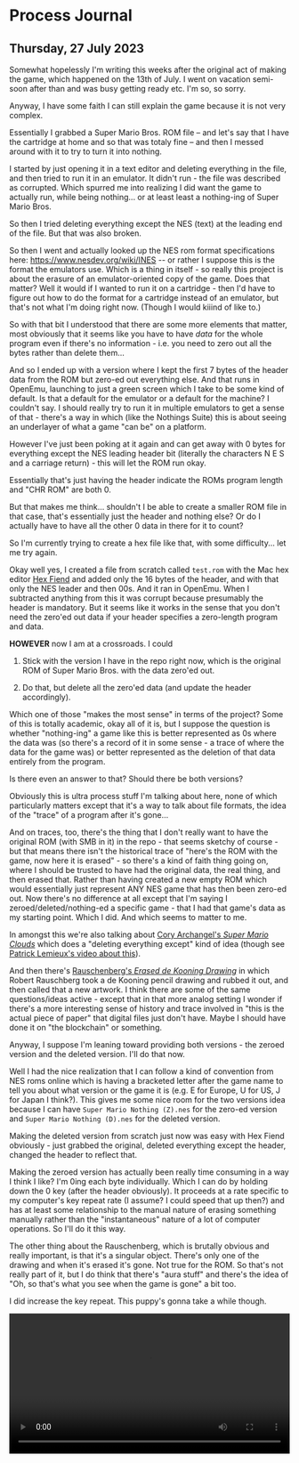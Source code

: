 # Process Journal

## Thursday, 27 July 2023

Somewhat hopelessly I'm writing this weeks after the original act of making the game, which happened on the 13th of July. I went on vacation semi-soon after than and was busy getting ready etc. I'm so, so sorry.

Anyway, I have some faith I can still explain the game because it is not very complex.

Essentially I grabbed a Super Mario Bros. ROM file – and let's say that I have the cartridge at home and so that was totaly fine – and then I messed around with it to try to turn it into nothing.

I started by just opening it in a text editor and deleting everything in the file, and then tried to run it in an emulator. It didn't run - the file was described as corrupted. Which spurred me into realizing I did want the game to actually run, while being nothing... or at least least a nothing-ing of Super Mario Bros.

So then I tried deleting everything except the NES (text) at the leading end of the file. But that was also broken.

So then I went and actually looked up the NES rom format specifications here: <https://www.nesdev.org/wiki/INES> -- or rather I suppose this is the format the emulators use. Which is a thing in itself - so really this project is about the erasure of an emulator-oriented copy of the game. Does that matter? Well it would if I wanted to run it on a cartridge - then I'd have to figure out how to do the format for a cartridge instead of an emulator, but that's not what I'm doing right now. (Though I would kiiind of like to.)

So with that bit I understood that there are some more elements that matter, most obviously that it seems like you have to have *data* for the whole program even if there's no information - i.e. you need to zero out all the bytes rather than delete them...

And so I ended up with a version where I kept the first 7 bytes of the header data from the ROM but zero-ed out everything else. And that runs in OpenEmu, launching to just a green screen which I take to be some kind of default. Is that a default for the emulator or a default for the machine? I couldn't say. I should really try to run it in multiple emulators to get a sense of that - there's a way in which (like the Nothings Suite) this is about seeing an underlayer of what a game "can be" on a platform.

However I've just been poking at it again and can get away with 0 bytes for everything except the NES leading header bit (literally the characters N E S and a carriage return) - this will let the ROM run okay.

Essentially that's just having the header indicate the ROMs program length and "CHR ROM" are both 0.

But that makes me think... shouldn't I be able to create a smaller ROM file in that case, that's essentially just the header and nothing else? Or do I actually have to have all the other 0 data in there for it to count?

So I'm currently trying to create a hex file like that, with some difficulty... let me try again.

Okay well yes, I created a file from scratch called `test.rom` with the Mac hex editor [Hex Fiend](https://hexfiend.com/) and added only the 16 bytes of the header, and with that only the NES leader and then 00s. And it ran in OpenEmu. When I subtracted anything from this it was corrupt because presumably the header is mandatory. But it seems like it works in the sense that you don't need the zero'ed out data if your header specifies a zero-length program and data.

**HOWEVER** now I am at a crossroads. I could

1. Stick with the version I have in the repo right now, which is the original ROM of Super Mario Bros. with the data zero'ed out.

2. Do that, but delete all the zero'ed data (and update the header accordingly).

Which one of those "makes the most sense" in terms of the project? Some of this is totally academic, okay all of it is, but I suppose the question is whether "nothing-ing" a game like this is better represented as 0s where the data was (so there's a record of it in some sense - a trace of where the data for the game was) or better represented as the deletion of that data entirely from the program.

Is there even an answer to that? Should there be both versions?

Obviously this is ultra process stuff I'm talking about here, none of which particularly matters except that it's a way to talk about file formats, the idea of the "trace" of a program after it's gone...

And on traces, too, there's the thing that I don't really want to have the original ROM (with SMB in it) in the repo - that seems sketchy of course - but that means there isn't the historical trace of "here's the ROM with the game, now here it is erased" - so there's a kind of faith thing going on, where I should be trusted to have had the original data, the real thing, and then erased that. Rather than having created a new empty ROM which would essentially just represent ANY NES game that has then been zero-ed out. Now there's no difference at all except that I'm saying I zeroed/deleted/nothing-ed a specific game - that I had that game's data as my starting point. Which I did. And which seems to matter to me.

In amongst this we're also talking about [Cory Archangel's *Super Mario Clouds*](https://whitney.org/collection/works/20588) which does a "deleting everything except" kind of idea (though see [Patrick Lemieux's video about this](https://vimeo.com/241966869)).

And then there's [Rauschenberg's *Erased de Kooning Drawing*](https://www.sfmoma.org/artwork/98.298/) in which Robert Rauschberg took a de Kooning pencil drawing and rubbed it out, and then called that a new artwork. I think there are some of the same questions/ideas active - except that in that more analog setting I wonder if there's a more interesting sense of history and trace involved in "this is the actual piece of paper" that digital files just don't have. Maybe I should have done it on "the blockchain" or something.

Anyway, I suppose I'm leaning toward providing both versions - the zeroed version and the deleted version. I'll do that now.

Well I had the nice realization that I can follow a kind of convention from NES roms online which is having a bracketed letter after the game name to tell you about what version or the game it is (e.g. E for Europe, U for US, J for Japan I think?). This gives me some nice room for the two versions idea because I can have `Super Mario Nothing (Z).nes` for the zero-ed version and `Super Mario Nothing (D).nes` for the deleted version.

Making the deleted version from scratch just now was easy with Hex Fiend obviously - just grabbed the original, deleted everything except the header, changed the header to reflect that.

Making the zeroed version has actually been really time consuming in a way I think I like? I'm 0ing each byte individually. Which I can do by holding down the 0 key (after the header obviously). It proceeds at a rate specific to my computer's key repeat rate (I assume? I could speed that up then?) and has at least some relationship to the manual nature of erasing something manually rather than the "instantaneous" nature of a lot of computer operations. So I'll do it this way.

The other thing about the Rauschenberg, which is brutally obvious and really important, is that it's a singular object. There's only one of the drawing and when it's erased it's gone. Not true for the ROM. So that's not really part of it, but I do think that there's "aura stuff" and there's the idea of "Oh, so that's what you see when the game is gone" a bit too.

I did increase the key repeat. This puppy's gonna take a while though.

<video width="100%" controls>
<source src="videos/zeroing-super-mario-bros.mp4" type="video/mp4">
Uh oh. There's meant to be a video of zero-ing out the game here.
</video>
